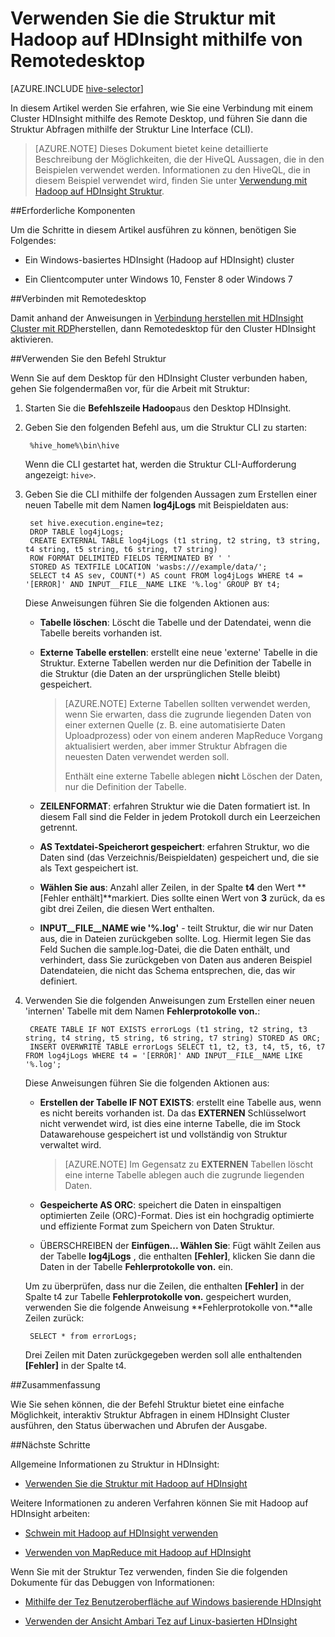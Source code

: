 <properties
   pageTitle="Verwenden von Hadoop Struktur und Remotedesktop in HDInsight | Microsoft Azure"
   description="Erfahren Sie, wie Sie mithilfe von Remotedesktop mit Hadoop Cluster in HDInsight verbinden, und führen Sie dann die Struktur Abfragen über die Benutzeroberfläche für die Struktur Line."
   services="hdinsight"
   documentationCenter=""
   authors="Blackmist"
   manager="jhubbard"
   editor="cgronlun"
    tags="azure-portal"/>

<tags
   ms.service="hdinsight"
   ms.devlang="na"
   ms.topic="article"
   ms.tgt_pltfrm="na"
   ms.workload="big-data"
   ms.date="09/06/2016"
   ms.author="larryfr"/>

# <a name="use-hive-with-hadoop-on-hdinsight-with-remote-desktop"></a>Verwenden Sie die Struktur mit Hadoop auf HDInsight mithilfe von Remotedesktop

[AZURE.INCLUDE [hive-selector](../../includes/hdinsight-selector-use-hive.md)]

In diesem Artikel werden Sie erfahren, wie Sie eine Verbindung mit einem Cluster HDInsight mithilfe des Remote Desktop, und führen Sie dann die Struktur Abfragen mithilfe der Struktur Line Interface (CLI).

> [AZURE.NOTE] Dieses Dokument bietet keine detaillierte Beschreibung der Möglichkeiten, die der HiveQL Aussagen, die in den Beispielen verwendet werden. Informationen zu den HiveQL, die in diesem Beispiel verwendet wird, finden Sie unter [Verwendung mit Hadoop auf HDInsight Struktur](hdinsight-use-hive.md).

##<a id="prereq"></a>Erforderliche Komponenten

Um die Schritte in diesem Artikel ausführen zu können, benötigen Sie Folgendes:

* Ein Windows-basiertes HDInsight (Hadoop auf HDInsight) cluster

* Ein Clientcomputer unter Windows 10, Fenster 8 oder Windows 7

##<a id="connect"></a>Verbinden mit Remotedesktop

Damit anhand der Anweisungen in [Verbindung herstellen mit HDInsight Cluster mit RDP](hdinsight-administer-use-management-portal.md#rdp)herstellen, dann Remotedesktop für den Cluster HDInsight aktivieren.

##<a id="hive"></a>Verwenden Sie den Befehl Struktur

Wenn Sie auf dem Desktop für den HDInsight Cluster verbunden haben, gehen Sie folgendermaßen vor, für die Arbeit mit Struktur:

1. Starten Sie die **Befehlszeile Hadoop**aus den Desktop HDInsight.

2. Geben Sie den folgenden Befehl aus, um die Struktur CLI zu starten:

        %hive_home%\bin\hive

    Wenn die CLI gestartet hat, werden die Struktur CLI-Aufforderung angezeigt: `hive>`.

3. Geben Sie die CLI mithilfe der folgenden Aussagen zum Erstellen einer neuen Tabelle mit dem Namen **log4jLogs** mit Beispieldaten aus:

        set hive.execution.engine=tez;
        DROP TABLE log4jLogs;
        CREATE EXTERNAL TABLE log4jLogs (t1 string, t2 string, t3 string, t4 string, t5 string, t6 string, t7 string)
        ROW FORMAT DELIMITED FIELDS TERMINATED BY ' '
        STORED AS TEXTFILE LOCATION 'wasbs:///example/data/';
        SELECT t4 AS sev, COUNT(*) AS count FROM log4jLogs WHERE t4 = '[ERROR]' AND INPUT__FILE__NAME LIKE '%.log' GROUP BY t4;

    Diese Anweisungen führen Sie die folgenden Aktionen aus:

    * **Tabelle löschen**: Löscht die Tabelle und der Datendatei, wenn die Tabelle bereits vorhanden ist.

    * **Externe Tabelle erstellen**: erstellt eine neue 'externe' Tabelle in die Struktur. Externe Tabellen werden nur die Definition der Tabelle in die Struktur (die Daten an der ursprünglichen Stelle bleibt) gespeichert.

        > [AZURE.NOTE] Externe Tabellen sollten verwendet werden, wenn Sie erwarten, dass die zugrunde liegenden Daten von einer externen Quelle (z. B. eine automatisierte Daten Uploadprozess) oder von einem anderen MapReduce Vorgang aktualisiert werden, aber immer Struktur Abfragen die neuesten Daten verwendet werden soll.
        >
        > Enthält eine externe Tabelle ablegen **nicht** Löschen der Daten, nur die Definition der Tabelle.

    * **ZEILENFORMAT**: erfahren Struktur wie die Daten formatiert ist. In diesem Fall sind die Felder in jedem Protokoll durch ein Leerzeichen getrennt.

    * **AS Textdatei-Speicherort gespeichert**: erfahren Struktur, wo die Daten sind (das Verzeichnis/Beispieldaten) gespeichert und, die sie als Text gespeichert ist.

    * **Wählen Sie aus**: Anzahl aller Zeilen, in der Spalte **t4** den Wert **[Fehler enthält]**markiert. Dies sollte einen Wert von **3** zurück, da es gibt drei Zeilen, die diesen Wert enthalten.

    * **INPUT__FILE__NAME wie '%.log'** - teilt Struktur, die wir nur Daten aus, die in Dateien zurückgeben sollte. Log. Hiermit legen Sie das Feld Suchen die sample.log-Datei, die die Daten enthält, und verhindert, dass Sie zurückgeben von Daten aus anderen Beispiel Datendateien, die nicht das Schema entsprechen, die, das wir definiert.


4. Verwenden Sie die folgenden Anweisungen zum Erstellen einer neuen 'internen' Tabelle mit dem Namen **Fehlerprotokolle von.**:

        CREATE TABLE IF NOT EXISTS errorLogs (t1 string, t2 string, t3 string, t4 string, t5 string, t6 string, t7 string) STORED AS ORC;
        INSERT OVERWRITE TABLE errorLogs SELECT t1, t2, t3, t4, t5, t6, t7 FROM log4jLogs WHERE t4 = '[ERROR]' AND INPUT__FILE__NAME LIKE '%.log';

    Diese Anweisungen führen Sie die folgenden Aktionen aus:

    * **Erstellen der Tabelle IF NOT EXISTS**: erstellt eine Tabelle aus, wenn es nicht bereits vorhanden ist. Da das **EXTERNEN** Schlüsselwort nicht verwendet wird, ist dies eine interne Tabelle, die im Stock Datawarehouse gespeichert ist und vollständig von Struktur verwaltet wird.

        > [AZURE.NOTE] Im Gegensatz zu **EXTERNEN** Tabellen löscht eine interne Tabelle ablegen auch die zugrunde liegenden Daten.

    * **Gespeicherte AS ORC**: speichert die Daten in einspaltigen optimierten Zeile (ORC)-Format. Dies ist ein hochgradig optimierte und effiziente Format zum Speichern von Daten Struktur.

    * ÜBERSCHREIBEN der **Einfügen... Wählen Sie**: Fügt wählt Zeilen aus der Tabelle **log4jLogs** , die enthalten **[Fehler]**, klicken Sie dann die Daten in der Tabelle **Fehlerprotokolle von.** ein.

    Um zu überprüfen, dass nur die Zeilen, die enthalten **[Fehler]** in der Spalte t4 zur Tabelle **Fehlerprotokolle von.** gespeichert wurden, verwenden Sie die folgende Anweisung **Fehlerprotokolle von.**alle Zeilen zurück:

        SELECT * from errorLogs;

    Drei Zeilen mit Daten zurückgegeben werden soll alle enthaltenden **[Fehler]** in der Spalte t4.

##<a id="summary"></a>Zusammenfassung

Wie Sie sehen können, die der Befehl Struktur bietet eine einfache Möglichkeit, interaktiv Struktur Abfragen in einem HDInsight Cluster ausführen, den Status überwachen und Abrufen der Ausgabe.

##<a id="nextsteps"></a>Nächste Schritte

Allgemeine Informationen zu Struktur in HDInsight:

* [Verwenden Sie die Struktur mit Hadoop auf HDInsight](hdinsight-use-hive.md)

Weitere Informationen zu anderen Verfahren können Sie mit Hadoop auf HDInsight arbeiten:

* [Schwein mit Hadoop auf HDInsight verwenden](hdinsight-use-pig.md)

* [Verwenden von MapReduce mit Hadoop auf HDInsight](hdinsight-use-mapreduce.md)

Wenn Sie mit der Struktur Tez verwenden, finden Sie die folgenden Dokumente für das Debuggen von Informationen:

* [Mithilfe der Tez Benutzeroberfläche auf Windows basierende HDInsight](hdinsight-debug-tez-ui.md)

* [Verwenden der Ansicht Ambari Tez auf Linux-basierten HDInsight](hdinsight-debug-ambari-tez-view.md)

[1]: ../HDInsight/hdinsight-hadoop-visual-studio-tools-get-started.md

[hdinsight-sdk-documentation]: http://msdnstage.redmond.corp.microsoft.com/library/dn479185.aspx

[azure-purchase-options]: http://azure.microsoft.com/pricing/purchase-options/
[azure-member-offers]: http://azure.microsoft.com/pricing/member-offers/
[azure-free-trial]: http://azure.microsoft.com/pricing/free-trial/

[apache-tez]: http://tez.apache.org
[apache-hive]: http://hive.apache.org/
[apache-log4j]: http://en.wikipedia.org/wiki/Log4j
[hive-on-tez-wiki]: https://cwiki.apache.org/confluence/display/Hive/Hive+on+Tez
[import-to-excel]: http://azure.microsoft.com/documentation/articles/hdinsight-connect-excel-power-query/


[hdinsight-use-oozie]: hdinsight-use-oozie.md
[hdinsight-analyze-flight-data]: hdinsight-analyze-flight-delay-data.md





[hdinsight-provision]: hdinsight-provision-clusters.md
[hdinsight-submit-jobs]: hdinsight-submit-hadoop-jobs-programmatically.md
[hdinsight-upload-data]: hdinsight-upload-data.md


[Powershell-install-configure]: ../powershell-install-configure.md
[powershell-here-strings]: http://technet.microsoft.com/library/ee692792.aspx

